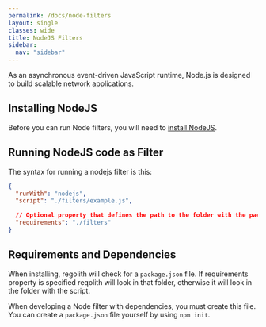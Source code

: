 ```yaml
---
permalink: /docs/node-filters
layout: single
classes: wide
title: NodeJS Filters
sidebar:
  nav: "sidebar"
---
```


As an asynchronous event-driven JavaScript runtime, Node.js is designed to build scalable network applications.

## Installing NodeJS

Before you can run Node filters, you will need to [install NodeJS](https://nodejs.org/en/download/).

## Running NodeJS code as Filter

The syntax for running a nodejs filter is this:

```json
{
  "runWith": "nodejs",
  "script": "./filters/example.js",

  // Optional property that defines the path to the folder with the package.json file
  "requirements": "./filters"
}
```

## Requirements and Dependencies

When installing, regolith will check for a `package.json` file. If requirements property is specified
reqolith will look in that folder, otherwise it will look in the folder with the script.

When developing a Node filter with dependencies, you must create this file. You can create a `package.json` file yourself by using `npm init`.